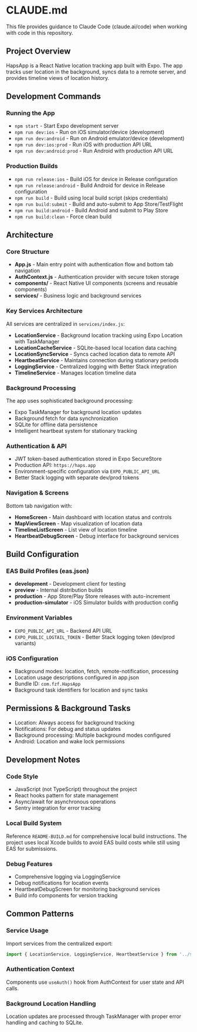 # CLAUDE.md

This file provides guidance to Claude Code (claude.ai/code) when working with code in this repository.

## Project Overview

HapsApp is a React Native location tracking app built with Expo. The app tracks user location in the background, syncs data to a remote server, and provides timeline views of location history.

## Development Commands

### Running the App
- `npm start` - Start Expo development server
- `npm run dev:ios` - Run on iOS simulator/device (development)
- `npm run dev:android` - Run on Android emulator/device (development)
- `npm run dev:ios:prod` - Run iOS with production API URL
- `npm run dev:android:prod` - Run Android with production API URL

### Production Builds
- `npm run release:ios` - Build iOS for device in Release configuration
- `npm run release:android` - Build Android for device in Release configuration
- `npm run build` - Build using local build script (skips credentials)
- `npm run build:submit` - Build and auto-submit to App Store/TestFlight
- `npm run build:android` - Build Android and submit to Play Store
- `npm run build:clean` - Force clean build

## Architecture

### Core Structure
- **App.js** - Main entry point with authentication flow and bottom tab navigation
- **AuthContext.js** - Authentication provider with secure token storage
- **components/** - React Native UI components (screens and reusable components)
- **services/** - Business logic and background services

### Key Services Architecture
All services are centralized in `services/index.js`:

- **LocationService** - Background location tracking using Expo Location with TaskManager
- **LocationCacheService** - SQLite-based local location data caching
- **LocationSyncService** - Syncs cached location data to remote API
- **HeartbeatService** - Maintains connection during stationary periods
- **LoggingService** - Centralized logging with Better Stack integration
- **TimelineService** - Manages location timeline data

### Background Processing
The app uses sophisticated background processing:
- Expo TaskManager for background location updates
- Background fetch for data synchronization
- SQLite for offline data persistence
- Intelligent heartbeat system for stationary tracking

### Authentication & API
- JWT token-based authentication stored in Expo SecureStore
- Production API: `https://haps.app`
- Environment-specific configuration via `EXPO_PUBLIC_API_URL`
- Better Stack logging with separate dev/prod tokens

### Navigation & Screens
Bottom tab navigation with:
- **HomeScreen** - Main dashboard with location status and controls
- **MapViewScreen** - Map visualization of location data
- **TimelineListScreen** - List view of location timeline
- **HeartbeatDebugScreen** - Debug interface for background services

## Build Configuration

### EAS Build Profiles (eas.json)
- **development** - Development client for testing
- **preview** - Internal distribution builds
- **production** - App Store/Play Store releases with auto-increment
- **production-simulator** - iOS Simulator builds with production config

### Environment Variables
- `EXPO_PUBLIC_API_URL` - Backend API URL
- `EXPO_PUBLIC_LOGTAIL_TOKEN` - Better Stack logging token (dev/prod variants)

### iOS Configuration
- Background modes: location, fetch, remote-notification, processing
- Location usage descriptions configured in app.json
- Bundle ID: `com.fzf.HapsApp`
- Background task identifiers for location and sync tasks

## Permissions & Background Tasks
- Location: Always access for background tracking
- Notifications: For debug and status updates
- Background processing: Multiple background modes configured
- Android: Location and wake lock permissions

## Development Notes

### Code Style
- JavaScript (not TypeScript) throughout the project
- React hooks pattern for state management
- Async/await for asynchronous operations
- Sentry integration for error tracking

### Local Build System
Reference `README-BUILD.md` for comprehensive local build instructions. The project uses local Xcode builds to avoid EAS build costs while still using EAS for submissions.

### Debug Features
- Comprehensive logging via LoggingService
- Debug notifications for location events
- HeartbeatDebugScreen for monitoring background services
- Build info components for version tracking

## Common Patterns

### Service Usage
Import services from the centralized export:
```javascript
import { LocationService, LoggingService, HeartbeatService } from '../services';
```

### Authentication Context
Components use `useAuth()` hook from AuthContext for user state and API calls.

### Background Location Handling
Location updates are processed through TaskManager with proper error handling and caching to SQLite.